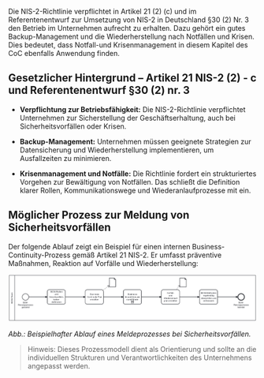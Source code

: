 Die NIS-2-Richtlinie verpflichtet in Artikel 21 (2) (c) und im Referentenentwurf zur Umsetzung von NIS-2 in Deutschland §30 (2) Nr. 3 den Betrieb im Unternehmen aufrecht zu erhalten. Dazu gehört ein gutes Backup-Management und die Wiederherstellung nach Notfällen und Krisen. Dies bedeutet, dass Notfall-und Krisenmanagement in diesem Kapitel des CoC ebenfalls Anwendung finden.


## Gesetzlicher Hintergrund – Artikel 21 NIS-2 (2) - c und Referentenentwurf §30 (2) nr. 3

- **Verpflichtung zur Betriebsfähigkeit:** Die NIS-2-Richtlinie verpflichtet Unternehmen zur Sicherstellung der Geschäftserhaltung, auch bei Sicherheitsvorfällen oder Krisen.

- **Backup-Management:** Unternehmen müssen geeignete Strategien zur Datensicherung und Wiederherstellung implementieren, um Ausfallzeiten zu minimieren.

- **Krisenmanagement und Notfälle:** Die Richtlinie fordert ein strukturiertes Vorgehen zur Bewältigung von Notfällen. Das schließt die Definition klarer Rollen, Kommunikationswege und Wiederanlaufprozesse mit ein.

## Möglicher Prozess zur Meldung von Sicherheitsvorfällen

Der folgende Ablauf zeigt ein Beispiel für einen internen Business-Continuity-Prozess gemäß Artikel 21 NIS-2. Er umfasst präventive Maßnahmen, Reaktion auf Vorfälle und Wiederherstellung:


![Prozessmodell zur Business Continuity](media/BCM_Planung.png)

*Abb.: Beispielhafter Ablauf eines Meldeprozesses bei Sicherheitsvorfällen.*

> Hinweis: Dieses Prozessmodell dient als Orientierung und sollte an die individuellen Strukturen und Verantwortlichkeiten des Unternehmens angepasst werden.




